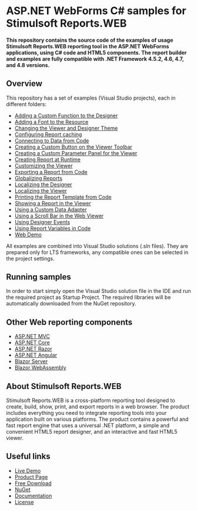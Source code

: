 # ASP.NET WebForms C# samples for Stimulsoft Reports.WEB

#### This repository contains the source code of the examples of usage Stimulsoft Reports.WEB reporting tool in the ASP.NET WebForms applications, using C# code and HTML5 components. The report builder and examples are fully compatible with .NET Framework 4.5.2, 4.6, 4.7, and 4.8 versions.

## Overview
This repository has a set of examples (Visual Studio projects), each in different folders:
* [Adding a Custom Function to the Designer](https://github.com/stimulsoft/Samples-Reports.WEB-for-ASP.NET/tree/master/Adding%20a%20Custom%20Function%20to%20the%20Designer)
* [Adding a Font to the Resource](https://github.com/stimulsoft/Samples-Reports.WEB-for-ASP.NET/tree/master/Adding%20a%20Font%20to%20the%20Resource)
* [Changing the Viewer and Designer Theme](https://github.com/stimulsoft/Samples-Reports.WEB-for-ASP.NET/tree/master/Changing%20the%20Viewer%20and%20Designer%20Theme)
* [Configuring Report caching](https://github.com/stimulsoft/Samples-Reports.WEB-for-ASP.NET/tree/master/Configuring%20Report%20caching)
* [Connecting to Data from Code](https://github.com/stimulsoft/Samples-Reports.WEB-for-ASP.NET/tree/master/Connecting%20to%20Data%20from%20Code)
* [Creating a Custom Button on the Viewer Toolbar](https://github.com/stimulsoft/Samples-Reports.WEB-for-ASP.NET/tree/master/Creating%20a%20Custom%20Button%20on%20the%20Viewer%20Toolbar)
* [Creating a Custom Parameter Panel for the Viewer](https://github.com/stimulsoft/Samples-Reports.WEB-for-ASP.NET/tree/master/Creating%20a%20Custom%20Parameter%20Panel%20for%20the%20Viewer)
* [Creating Report at Runtime](https://github.com/stimulsoft/Samples-Reports.WEB-for-ASP.NET/tree/master/Creating%20Report%20at%20Runtime)
* [Customizing the Viewer](https://github.com/stimulsoft/Samples-Reports.WEB-for-ASP.NET/tree/master/Customizing%20the%20Viewer)
* [Exporting a Report from Code](https://github.com/stimulsoft/Samples-Reports.WEB-for-ASP.NET/tree/master/Exporting%20a%20Report%20from%20Code)
* [Globalizing Reports](https://github.com/stimulsoft/Samples-Reports.WEB-for-ASP.NET/tree/master/Globalizing%20Reports)
* [Localizing the Designer](https://github.com/stimulsoft/Samples-Reports.WEB-for-ASP.NET/tree/master/Localizing%20the%20Designer)
* [Localizing the Viewer](https://github.com/stimulsoft/Samples-Reports.WEB-for-ASP.NET/tree/master/Localizing%20the%20Viewer)
* [Printing the Report Template from Code](https://github.com/stimulsoft/Samples-Reports.WEB-for-ASP.NET/tree/master/Printing%20the%20Report%20Template%20from%20Code)
* [Showing a Report in the Viewer](https://github.com/stimulsoft/Samples-Reports.WEB-for-ASP.NET/tree/master/Showing%20a%20Report%20in%20the%20Viewer)
* [Using a Custom Data Adapter](https://github.com/stimulsoft/Samples-Reports.WEB-for-ASP.NET/tree/master/Using%20a%20Custom%20Data%20Adapter)
* [Using a Scroll Bar in the Web Viewer](https://github.com/stimulsoft/Samples-Reports.WEB-for-ASP.NET/tree/master/Using%20a%20Scroll%20Bar%20in%20the%20Web%20Viewer)
* [Using Designer Events](https://github.com/stimulsoft/Samples-Reports.WEB-for-ASP.NET/tree/master/Using%20Designer%20Events)
* [Using Report Variables in Code](https://github.com/stimulsoft/Samples-Reports.WEB-for-ASP.NET/tree/master/Using%20Report%20Variables%20in%20Code)
* [Web Demo](https://github.com/stimulsoft/Samples-Reports.WEB-for-ASP.NET/tree/master/Web%20Demo)

All examples are combined into Visual Studio solutions (.sln files). They are prepared only for LTS frameworks, any compatible ones can be selected in the project settings.

## Running samples
In order to start simply open the Visual Studio solution file in the IDE and run the required project as Startup Project. The required libraries will be automatically downloaded from the NuGet repository.

## Other Web reporting components
* [ASP.NET MVC](https://github.com/stimulsoft/Samples-Reports.WEB-for-ASP.NET-MVC)
* [ASP.NET Core](https://github.com/stimulsoft/Samples-Reports.WEB-for-ASP.NET-Core)
* [ASP.NET Razor](https://github.com/stimulsoft/Samples-Reports.WEB-for-ASP.NET-Razor)
* [ASP.NET Angular](https://github.com/stimulsoft/Samples-Reports.WEB-for-ASP.NET-Angular)
* [Blazor Server](https://github.com/stimulsoft/Samples-Reports.WEB-for-Blazor-Server)
* [Blazor WebAssembly](https://github.com/stimulsoft/Samples-Reports.WEB-for-Blazor-WebAssembly)

## About Stimulsoft Reports.WEB
Stimulsoft Reports.WEB is a cross-platform reporting tool designed to create, build, show, print, and export reports in a web browser. The product includes everything you need to integrate reporting tools into your application built on various platforms. The product contains a powerful and fast report engine that uses a universal .NET platform, a simple and convenient HTML5 report designer, and an interactive and fast HTML5 viewer.

## Useful links
* [Live Demo](http://demo.stimulsoft.com/#Net)
* [Product Page](https://www.stimulsoft.com/en/products/reports-web)
* [Free Download](https://www.stimulsoft.com/en/downloads)
* [NuGet](https://www.nuget.org/packages/Stimulsoft.Reports.Web)
* [Documentation](https://www.stimulsoft.com/en/documentation/online/programming-manual/reports_web_asp_net_web_forms.htm)
* [License](LICENSE.md)
